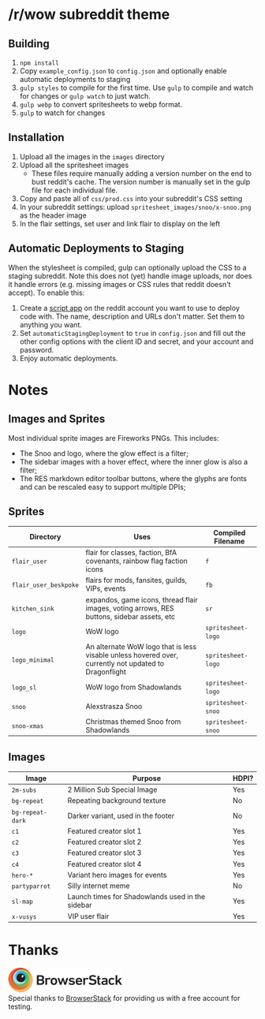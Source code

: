 # /r/wow subreddit theme

## Building

1. `npm install`
2. Copy `example_config.json` to `config.json` and optionally enable automatic deployments to staging
3. `gulp styles` to compile for the first time. Use `gulp` to compile and watch for changes or `gulp watch` to just watch.
4. `gulp webp` to convert spritesheets to webp format.
5. `gulp` to watch for changes

## Installation

1. Upload all the images in the `images` directory
2. Upload all the spritesheet images
    * These files require manually adding a version number on the end to bust reddit's cache. The version number is manually set in the gulp file for each individual file.
3. Copy and paste all of `css/prod.css` into your subreddit's CSS setting
4. In your subreddit settings: upload `spritesheet_images/snoo/x-snoo.png` as the header image
5. In the flair settings, set user and link flair to display on the left

## Automatic Deployments to Staging

When the stylesheet is compiled, gulp can optionally upload the CSS to a staging subreddit. Note this does not (yet) handle image uploads, nor does it handle errors (e.g. missing images or CSS rules that reddit doesn't accept). To enable this:
 
1. Create a [script app](https://www.reddit.com/prefs/apps/) on the reddit account you want to use to deploy code with. The name, description and URLs don't matter. Set them to anything you want.
2. Set `automaticStagingDeployment` to `true` in `config.json` and fill out the other config options with the client ID and secret, and your account and password.
3. Enjoy automatic deployments.

# Notes

## Images and Sprites

Most individual sprite images are Fireworks PNGs. This includes: 
   * The Snoo and logo, where the glow effect is a filter; 
   * The sidebar images with a hover effect, where the inner glow is also a filter;
   * The RES markdown editor toolbar buttons, where the glyphs are fonts and can be rescaled easy to support multiple DPIs;

## Sprites 

| Directory           	   | Uses                                                                                                  	 | Compiled Filename   |
|-------------------------|---------------------------------------------------------------------------------------------------------|---------------------|
| `flair_user`          	 | flair for classes,  faction, BfA covenants, rainbow flag faction icons                                	 | `f`                 |
| `flair_user_beskpoke` 	 | flairs for mods, fansites, guilds, VIPs, events                                                       	 | `fb`                |
| `kitchen_sink`        	 | expandos, game icons, thread flair images, voting arrows, RES buttons, sidebar assets, etc            	 | `sr`                |
| `logo`                	 | WoW logo                                                                                              	 | `spritesheet-logo`	 |
| `logo_minimal`        	 | An alternate WoW logo that is less visable unless hovered over, currently not updated to Dragonflight 	 | `spritesheet-logo`  |
| `logo_sl`             	 | WoW logo from Shadowlands                                                                             	 | `spritesheet-logo`	 |
| `snoo`                	 | Alexstrasza Snoo                                                                                      	 | `spritesheet-snoo`	 |
| `snoo-xmas`           	 | Christmas themed Snoo from Shadowlands                                                                	 | `spritesheet-snoo`	 |

## Images

| Image          	   | Purpose                                          	 | HDPI? 	 |
|--------------------|----------------------------------------------------|---------|
| `2m-subs`        	 | 2 Million Sub Special Image                      	 | Yes   	 |
| `bg-repeat`      	 | Repeating background texture                     	 | No    	 |
| `bg-repeat-dark` 	 | Darker variant, used in the footer               	 | No    	 |
| `c1`             	 | Featured creator slot 1                          	 | Yes   	 |
| `c2`             	 | Featured creator slot 2                          	 | Yes   	 |
| `c3`             	 | Featured creator slot 3                          	 | Yes   	 |
| `c4`             	 | Featured creator slot 4                          	 | Yes   	 |
| `hero-*`         	 | Variant hero images for events                   	 | Yes   	 |
| `partyparrot`    	 | Silly internet meme                              	 | No    	 |
| `sl-map`         	 | Launch times for Shadowlands used in the sidebar 	 | Yes   	 |
| `x-vusys`        	 | VIP user flair                                   	 | Yes   	 |


# Thanks

![BrowserStack](/.github/browserstack.png)   
Special thanks to [BrowserStack](https://www.browserstack.com/) for providing us with a free account for testing.
